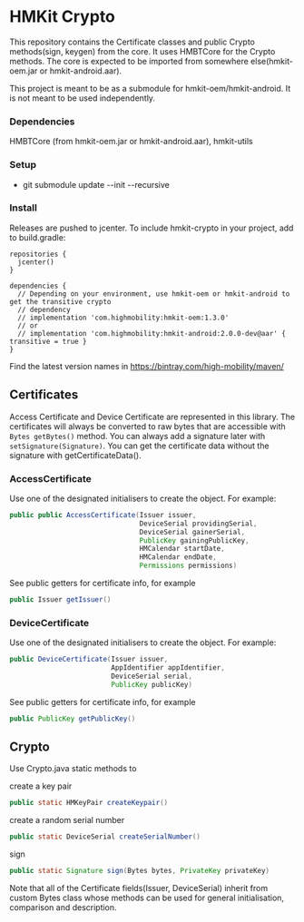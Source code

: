 # HMKit Crypto

This repository contains the Certificate classes and public Crypto methods(sign, keygen) from the core.
It uses HMBTCore for the Crypto methods. The core is expected to be imported from somewhere
else(hmkit-oem.jar or hmkit-android.aar).

This project is meant to be as a submodule for hmkit-oem/hmkit-android. It is not meant to be used 
independently.

### Dependencies

HMBTCore (from hmkit-oem.jar or hmkit-android.aar), hmkit-utils

### Setup

* git submodule update --init --recursive

### Install

Releases are pushed to jcenter. To include hmkit-crypto in your project, add to build.gradle:

```
repositories {
  jcenter()
}

dependencies {
  // Depending on your environment, use hmkit-oem or hmkit-android to get the transitive crypto
  // dependency 
  // implementation 'com.highmobility:hmkit-oem:1.3.0' 
  // or
  // implementation 'com.highmobility:hmkit-android:2.0.0-dev@aar' { transitive = true }
}
```

Find the latest version names in https://bintray.com/high-mobility/maven/

## Certificates

Access Certificate and Device Certificate are represented in this library. The certificates will always be converted to raw bytes that are accessible with `Bytes getBytes()` method.
You can always add a signature later with `setSignature(Signature)`. You can get the certificate data without
the signature with getCertificateData().

### AccessCertificate

Use one of the designated initialisers to create the object. For example:

```java
public public AccessCertificate(Issuer issuer,
                                DeviceSerial providingSerial,
                                DeviceSerial gainerSerial,
                                PublicKey gainingPublicKey,
                                HMCalendar startDate,
                                HMCalendar endDate,
                                Permissions permissions)
```

See public getters for certificate info, for example

```java
public Issuer getIssuer()
```

### DeviceCertificate
Use one of the designated initialisers to create the object. For example:

```java
public DeviceCertificate(Issuer issuer,
                         AppIdentifier appIdentifier,
                         DeviceSerial serial,
                         PublicKey publicKey)
```

See public getters for certificate info, for example

```java
public PublicKey getPublicKey()
```

## Crypto ##
Use Crypto.java static methods to

create a key pair
```java
public static HMKeyPair createKeypair()
```

create a random serial number
```java
public static DeviceSerial createSerialNumber()
```

sign

```java
public static Signature sign(Bytes bytes, PrivateKey privateKey)
```

Note that all of the Certificate fields(Issuer, DeviceSerial) inherit from custom Bytes class whose
methods can be used for general initialisation, comparison and description.
